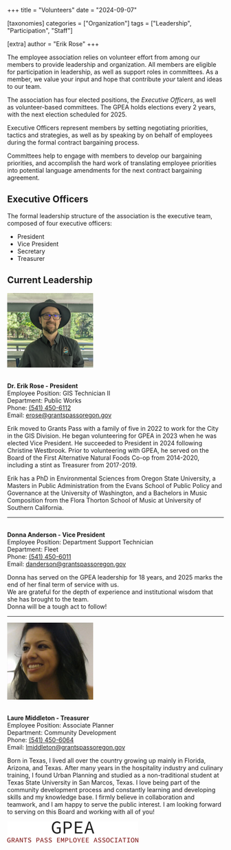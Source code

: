 +++
title = "Volunteers"
date = "2024-09-07"

[taxonomies]
categories = ["Organization"]
tags = ["Leadership", "Participation", "Staff"]

[extra]
author = "Erik Rose"
+++

The employee association relies on volunteer effort from among our members to provide leadership and organization. All members are eligible for participation in leadership, as well as support roles in committees. As a member, we value your input and hope that contribute _your_ talent and ideas to our team.

The association has four elected positions, the _Executive Officers_, as well as volunteer-based committees. The GPEA holds elections every 2 years, with the next election scheduled for 2025.

Executive Officers represent members by setting negotiating priorities, tactics and strategies, as well as by speaking by on behalf of employees during the formal contract bargaining process.

Committees help to engage with members to develop our bargaining priorities, and accomplish the hard work of translating employee priorities into potential language amendments for the next contract bargaining agreement.

## Executive Officers

The formal leadership structure of the association is the executive team, composed of four executive officers:

- President
- Vice President
- Secretary
- Treasurer

## Current Leadership

<img src=/content/erikrose_portrait.png alt="Erik Rose Portrait" width="200">

\
**Dr. Erik Rose - President**\
Employee Position: GIS Technician II\
Department: Public Works\
Phone: <a href=tel:+15414506112>(541) 450-6112</a>\
Email: <a href=mailto:erose@grantspassoregon.gov>erose@grantspassoregon.gov</a>

Erik moved to Grants Pass with a family of five in 2022 to work for the City in the GIS Division. He began volunteering for GPEA in 2023 when he was elected Vice President. He succeeded to President in 2024 following Christine Westbrook. Prior to volunteering with GPEA, he served on the Board of the First Alternative Natural Foods Co-op from 2014-2020, including a stint as Treasurer from 2017-2019.

Erik has a PhD in Environmental Sciences from Oregon State University, a Masters in Public Administration from the Evans School of Public Policy and Governance at the University of Washington, and a Bachelors in Music Composition from the Flora Thorton School of Music at University of Southern California.

---

\
**Donna Anderson - Vice President**\
Employee Position: Department Support Technician\
Department: Fleet\
Phone: <a href=tel:+15414506011>(541) 450-6011</a>\
Email: <a href=mailto:danderson@grantspassoregon.gov>danderson@grantspassoregon.gov</a>

Donna has served on the GPEA leadership for 18 years, and 2025 marks the end of her final term of service with us.  
We are grateful for the depth of experience and institutional wisdom that she has brought to the team.  
Donna will be a tough act to follow!

---

<img src=/content/lauremiddleton_portrait.png alt="Laure Middleton Portrait" width="200">

\
**Laure Middleton - Treasurer**\
Employee Position: Associate Planner\
Department: Community Development\
Phone: <a href=tel:+15414506064>(541) 450-6064</a>\
Email: <a href=mailto:lmiddleton@grantspassoregon.gov>lmiddleton@grantspassoregon.gov</a>

Born in Texas, I lived all over the country growing up mainly in Florida, Arizona, and Texas.
After many years in the hospitality industry and culinary training, I found Urban Planning and studied as a non-traditional student at Texas State University in San Marcos, Texas.
I love being part of the community development process and constantly learning and developing skills and my knowledge base.
I firmly believe in collaboration and teamwork, and I am happy to serve the public interest.
I am looking forward to serving on this Board and working with all of you!

![GPEA logo](../content/gpea_logo.png)

